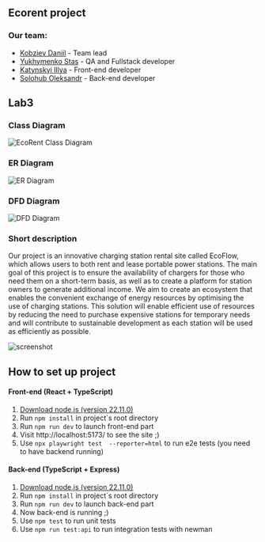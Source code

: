 ## Ecorent project

### Our team:

- [Kobziev Daniil](https://t.me/Sevenpointnine) - Team lead
- [Yukhymenko Stas](https://t.me/stas_yukhymenko) - QA and Fullstack developer
- [Katynskyi Illya](https://t.me/girostark) - Front-end developer
- [Solohub Oleksandr](https://t.me/cyan_light) - Back-end developer

## Lab3

### Class Diagram

![EcoRent Class Diagram](https://github.com/user-attachments/assets/c85d205a-a158-4978-a30b-1ccd10b8ca93)

### ER Diagram

![ER Diagram](link)

### DFD Diagram

![DFD Diagram](link)

### Short description

Our project is an innovative charging station rental site called EcoFlow, which allows users to both rent and lease portable power stations. The main goal of this project is to ensure the availability of chargers for those who need them on a short-term basis, as well as to create a platform for station owners to generate additional income. We aim to create an ecosystem that enables the convenient exchange of energy resources by optimising the use of charging stations. This solution will enable efficient use of resources by reducing the need to purchase expensive stations for temporary needs and will contribute to sustainable development as each station will be used as efficiently as possible.

![screenshot](https://i.imgur.com/0bT7HSm.jpeg)

## How to set up project

#### Front-end (React + TypeScript)

1. [Download node.js (version 22.11.0)](https://nodejs.org/en/blog/release/v22.11.0)
2. Run ```npm install``` in project`s root directory
3. Run ```npm run dev``` to launch front-end part
5. Visit http://localhost:5173/ to see the site ;)
4. Use ```npx playwright test  --reporter=html``` to run e2e tests (you need to have backend running)

#### Back-end (TypeScript + Express)

1. [Download node.js (version 22.11.0)](https://nodejs.org/en/blog/release/v22.11.0)
2. Run ```npm install``` in project`s root directory
3. Run ```npm run dev``` to launch back-end part
4. Now back-end is running ;)
5. Use ```npm test``` to run unit tests
6. Use ```npm run test:api``` to run integration tests with newman
